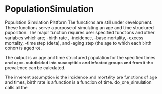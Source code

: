 # PopulationSimulation


Population Simulation Platform
The functions are still under development. These functions serve a purpose of simulating an age and time structured pupolation. The major function requires user specified functions and other variables which are; 
-birth rate , 
-incidence, 
-base mortality, 
-excess mortality, 
-time step (delta), and 
-aging step (the age to which each birth cohort is aged to). 

The output is an age and time structured population for the specified times and ages. subdivided into susceptible and infected groups and from it the prevalence can be calculated. 

The inherent assumption is the incidence and mortality are functions of age and times, birth rate is a function is a function of time. do_one_simulation calls all the 
